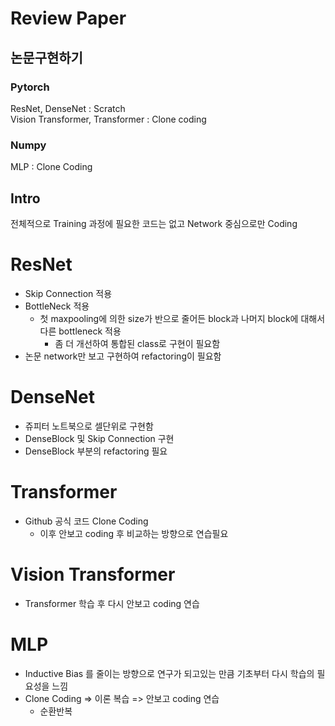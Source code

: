 # Review Paper

## 논문구현하기

### Pytorch 
ResNet, DenseNet : Scratch 
<br />
Vision Transformer, Transformer : Clone coding
### Numpy
MLP : Clone Coding

## Intro
전체적으로 Training 과정에 필요한 코드는 없고 Network 중심으로만 Coding

# ResNet
- Skip Connection 적용
- BottleNeck 적용
  - 첫 maxpooling에 의한 size가 반으로 줄어든 block과 나머지 block에 대해서 다른 bottleneck 적용
    - 좀 더 개선하여 통합된 class로 구현이 필요함
- 논문 network만 보고 구현하여 refactoring이 필요함

# DenseNet
- 쥬피터 노트북으로 셀단위로 구현함
- DenseBlock 및 Skip Connection 구현
- DenseBlock 부분의 refactoring 필요

# Transformer
- Github 공식 코드 Clone Coding
  - 이후 안보고 coding 후 비교하는 방향으로 연습필요

# Vision Transformer
- Transformer 학습 후 다시 안보고 coding 연습

# MLP
- Inductive Bias 를 줄이는 방향으로 연구가 되고있는 만큼 기초부터 다시 학습의 필요성을 느낌
- Clone Coding => 이론 복습 => 안보고 coding 연습
  - 순환반복

